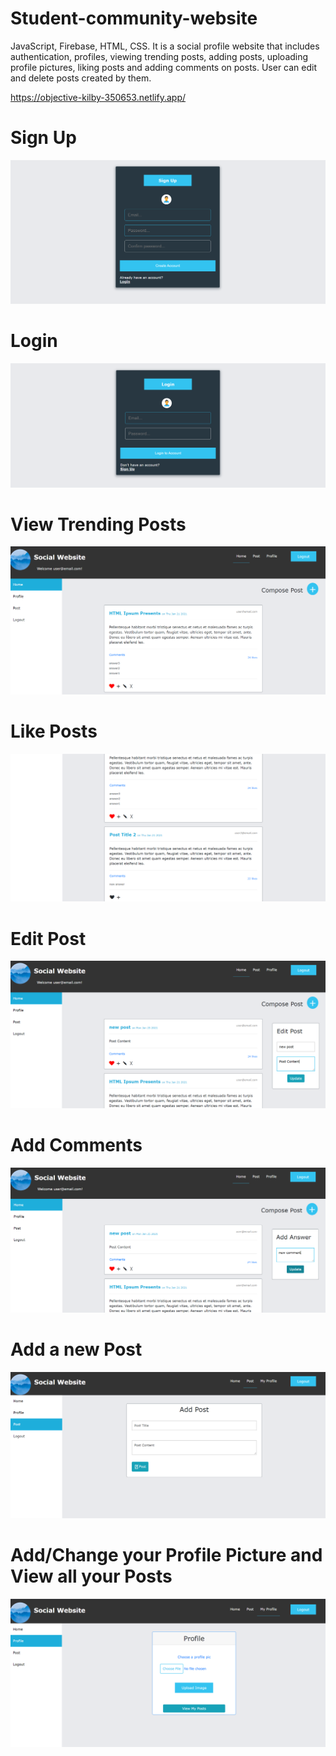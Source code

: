 # Student-community-website
JavaScript, Firebase, HTML, CSS. It is a social profile website that includes authentication, profiles, viewing trending posts, adding posts, uploading profile pictures, liking posts and adding comments on posts. User can edit and delete posts created by them.

https://objective-kilby-350653.netlify.app/

# Sign Up

![](images/1.png)

# Login

![](images/2.png)

# View Trending Posts

![](images/3.png)

# Like Posts

![](images/4.png)

# Edit Post

![](images/5.png)

# Add Comments

![](images/6.png)

# Add a new Post

![](images/7.png)

# Add/Change your Profile Picture and View all your Posts

![](images/8.png)
